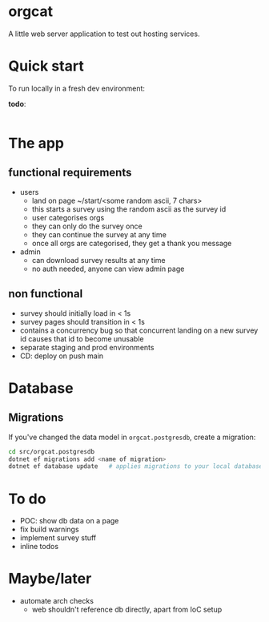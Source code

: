 # orgcat

A little web server application to test out hosting services.

# Quick start
To run locally in a fresh dev environment:

**todo**:
```sh
```

# The app
## functional requirements
- users
    - land on page ~/start/<some random ascii, 7 chars>
    - this starts a survey using the random ascii as the survey id
    - user categorises orgs
    - they can only do the survey once
    - they can continue the survey at any time
    - once all orgs are categorised, they get a thank you message
- admin
    - can download survey results at any time
    - no auth needed, anyone can view admin page

## non functional
- survey should initially load in < 1s
- survey pages should transition in < 1s
- contains a concurrency bug so that concurrent landing on a new
  survey id causes that id to become unusable
- separate staging and prod environments
- CD: deploy on push main


# Database
## Migrations
If you've changed the data model in `orgcat.postgresdb`, create a migration:

```sh
cd src/orgcat.postgresdb
dotnet ef migrations add <name of migration>
dotnet ef database update   # applies migrations to your local database
```


# To do
- POC: show db data on a page
- fix build warnings
- implement survey stuff
- inline todos

# Maybe/later
- automate arch checks
    - web shouldn't reference db directly, apart from IoC setup